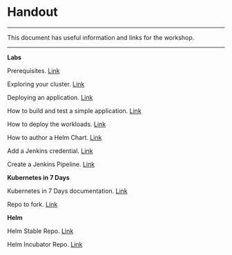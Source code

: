 # Handout

---

This document has useful information and links for the workshop.

---

**Labs**

Prerequisites. [Link](prereqs.md)

Exploring your cluster. [Link](https://kube7days.staging.do.citopro.com/01-getting-started-with-kubernetes/01-04.html)

Deploying an application. [Link](https://kube7days.staging.do.citopro.com/01-getting-started-with-kubernetes/01-05.html)

How to build and test a simple application. [Link](first-app.md)

How to deploy the workloads. [Link](workloads.md)

How to author a Helm Chart. [Link](helm-lab.md)

Add a Jenkins credential. [Link](https://kube7days.staging.do.citopro.com/07-ci-cd-solutions/07-03.html)

Create a Jenkins Pipeline. [Link](https://kube7days.staging.do.citopro.com/07-ci-cd-solutions/07-05.html)


**Kubernetes in 7 Days**

Kubernetes in 7 Days documentation. [Link](http://kube7days.staging.do.citopro.com)

Repo to fork. [Link](https://github.com/desdrury/momenton-kube-workshop)


**Helm**

Helm Stable Repo. [Link](https://github.com/helm/charts/tree/master/stable)

Helm Incubator Repo. [Link](https://github.com/helm/charts/tree/master/incubator)
